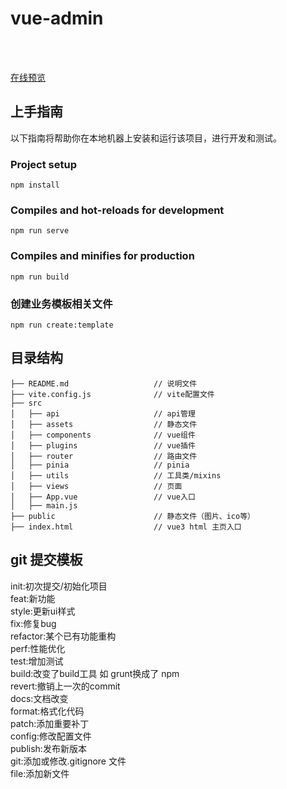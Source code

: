 # vue-admin
</br>
</br>

[在线预览](https://shnhz.github.io/vue-admin)

## 上手指南
以下指南将帮助你在本地机器上安装和运行该项目，进行开发和测试。
### Project setup
```
npm install
```
### Compiles and hot-reloads for development
```
npm run serve
```
### Compiles and minifies for production
```
npm run build
```
### 创建业务模板相关文件
```
npm run create:template
```


## 目录结构
```
├── README.md                   // 说明文件
├── vite.config.js              // vite配置文件                
├── src
│   ├── api                     // api管理
│   ├── assets                  // 静态文件       
│   ├── components              // vue组件           
│   ├── plugins                 // vue插件          
│   ├── router                  // 路由文件        
│   ├── pinia                   // pinia      
│   ├── utils                   // 工具类/mixins     
│   ├── views                   // 页面
│   ├── App.vue                 // vue入口
│   ├── main.js   
├── public                      // 静态文件（图片、ico等）
├── index.html                  // vue3 html 主页入口
```

## git 提交模板
init:初次提交/初始化项目  
feat:新功能  
style:更新ui样式  
fix:修复bug  
refactor:某个已有功能重构  
perf:性能优化  
test:增加测试  
build:改变了build工具 如 grunt换成了 npm  
revert:撤销上一次的commit  
docs:文档改变  
format:格式化代码  
patch:添加重要补丁  
config:修改配置文件  
publish:发布新版本  
git:添加或修改.gitignore 文件  
file:添加新文件